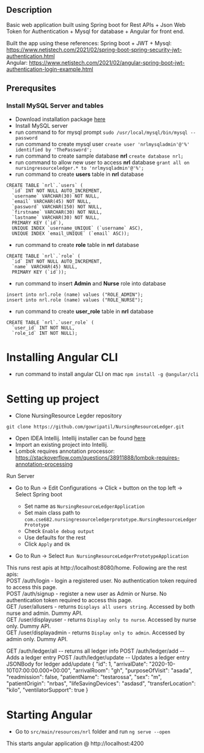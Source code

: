 ## Description

Basic web application built using Spring boot for Rest APIs + Json Web Token for Authentication + Mysql for database + 
 Angular for front end.

Built the app using these references:
Spring boot + JWT + Mysql: https://www.netjstech.com/2021/02/spring-boot-spring-security-jwt-authentication.html  
Angular: https://www.netjstech.com/2021/02/angular-spring-boot-jwt-authentication-login-example.html  

## Prerequsites 

### Install MySQL Server and tables

* Download installation package [here](https://dev.mysql.com/downloads/mysql/)
* Install MySQL server
* run command to for mysql prompt `sudo /usr/local/mysql/bin/mysql --password`
* run command to create mysql user `create user 'nrlmysqladmin'@'%'
identified by 'ThePassword';`
* run command to create sample database **nrl** `create database nrl;`
* run command to allow new user to access **nrl** database `grant
all on nursingresourceledger.* to 'nrlmysqladmin'@'%';`
* run command to create **users** table in **nrl** database
```$xslt
CREATE TABLE `nrl`.`users` (
  `id` INT NOT NULL AUTO_INCREMENT,
  `username` VARCHAR(30) NOT NULL,
  `email` VARCHAR(45) NOT NULL,
  `password` VARCHAR(150) NOT NULL,
  `firstname` VARCHAR(30) NOT NULL,
  `lastname` VARCHAR(30) NOT NULL,
  PRIMARY KEY (`id`),
  UNIQUE INDEX `username_UNIQUE` (`username` ASC),
  UNIQUE INDEX `email_UNIQUE` (`email` ASC));
```
* run command to create **role** table in **nrl** database
```$xslt
CREATE TABLE `nrl`.`role` (
  `id` INT NOT NULL AUTO_INCREMENT,
  `name` VARCHAR(45) NULL,
  PRIMARY KEY (`id`));
```
* run command to insert **Admin** and **Nurse** role into database
```$xslt
insert into nrl.role (name) values ("ROLE_ADMIN");
insert into nrl.role (name) values ("ROLE_NURSE");
```

* run command to create **user_role** table in **nrl** database
```$xslt
CREATE TABLE `nrl`.`user_role` (
  `user_id` INT NOT NULL,
  `role_id` INT NOT NULL);
```

# Installing Angular CLI

* run command to install angular CLI on mac
`npm install -g @angular/cli`


# Setting up project

* Clone NursingResource Legder repository
```
git clone https://github.com/gowripatil/NursingResourceLedger.git
```
* Open IDEA Intellij. Intellij installer can be found [here](https://www.jetbrains.com/idea/download/#section=mac)
* Import an existing project into Intellij.
* Lombok requires annotation processor: https://stackoverflow.com/questions/38911888/lombok-requires-annotation-processing


Run Server
* Go to Run -> Edit Configurations -> Click `+` button on the top left -> Select Spring boot
	* Set name as `NursingResourceLedgerApplication`
	* Set main class path to `com.cse682.nursingresourceledgerprototype.NursingResourceLedgerPrototype`
	* Check `Enable debug output`
	* Use defaults for the rest
	* Click `Apply` and `Ok`
	
* Go to Run -> Select `Run NursingResourceLedgerPrototypeApplication`

This runs rest apis at http://localhost:8080/home. Following are the rest apis:  
POST /auth/login - login a registered user. No authentication token required to access this page.    
POST /auth/signup - register a new user as Admin or Nurse. No authentication token required to access this page.    
GET /user/allusers - returns `Displays all users string`. Accessed by both nurse and admin. Dummy API.  
GET /user/displayuser - returns `Display only to nurse`. Accessed by nurse only. Dummy API.  
GET /user/displayadmin - returns `Display only to admin`. Accessed by admin only.  Dummy API.   

GET /auth/ledger/all -- returns all ledger info
POST /auth/ledger/add -- Adds a ledger entry
POST /auth/ledger/update -- Updates a ledger entry
JSONBody for ledger add/update
{
"id": 1,
"arrivalDate": "2020-10-10T07:00:00.000+00:00",
"arrivalRoom": "gh",
"purposeOfVisit": "asada",
"readmission": false,
"patientName": "testarossa",
"sex": "m",
"patientOrigin": "nrbas",
"lifeSavingDevices": "asdasd",
"transferLocation": "kilo",
"ventilatorSupport": true
}
# Starting Angular

* Go to `src/main/resources/nrl` folder and run `ng serve --open`

This starts angular application @ http://localhost:4200

